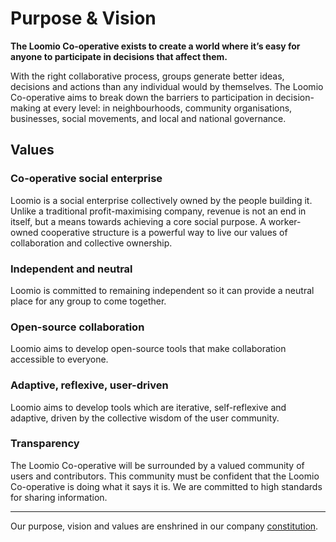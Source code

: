 # Purpose & Vision

**The Loomio Co-operative exists to create a world where it’s easy for anyone to participate in decisions that affect them.**

With the right collaborative process, groups generate better ideas, decisions and actions than any individual would by themselves. The Loomio Co-operative aims to break down the barriers to participation in decision-making at every level: in neighbourhoods, community organisations, businesses, social movements, and local and national governance.

## Values

### Co-operative social enterprise

Loomio is a social enterprise collectively owned by the people building it. Unlike a traditional profit-maximising company, revenue is not an end in itself, but a means towards achieving a core social purpose. A worker-owned cooperative structure is a powerful way to live our values of collaboration and collective ownership.

### Independent and neutral

Loomio is committed to remaining independent so it can provide a neutral place for any group to come together.

### Open-source collaboration

Loomio aims to develop open-source tools that make collaboration accessible to everyone.

### Adaptive, reflexive, user-driven

Loomio aims to develop tools which are iterative, self-reflexive and adaptive, driven by the collective wisdom of the user community.

### Transparency

The Loomio Co-operative will be surrounded by a valued community of users and contributors. This community must be confident that the Loomio Co-operative is doing what it says it is. We are committed to high standards for sharing information.

---

Our purpose, vision and values are enshrined in our company [constitution](constitution.md).